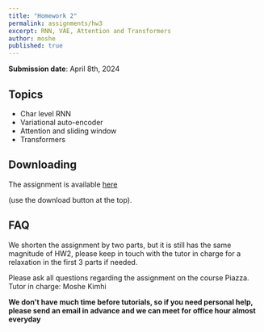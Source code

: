 ```yaml
---
title: "Homework 2"
permalink: assignments/hw3
excerpt: RNN, VAE, Attention and Transformers
author: moshe
published: true
---
```


**Submission date**: April 8th, 2024

## Topics

- Char level RNN
- Variational auto-encoder
- Attention and sliding window
- Transformers

## Downloading

The assignment is available
[here](https://technionmail-my.sharepoint.com/:u:/g/personal/moshekimhi_campus_technion_ac_il/Edhbuy-IW-VHoxU_Z8QR_yEBx4atkJz-Ir7TI3PWZ3CPZg?e=MefRoF)

(use the download button at the top).


## FAQ
We shorten the assignment by two parts, but it is still has the same magnitude of HW2, please keep in touch with the tutor in charge for a relaxation in the first 3 parts if needed.



Please ask all questions regarding the assignment on the course Piazza.
Tutor in charge: Moshe Kimhi

**We don't have much time before tutorials, so if you need personal help, please send an email in advance and we can meet for office hour almost everyday**
